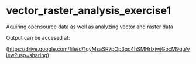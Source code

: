 # vector_raster_analysis_exercise1
Aquiring opensource data as well as analyzing vector and raster data

Output can be accesed at:

(https://drive.google.com/file/d/1qyMsaSR7pOp3qo4hSMHrlxjwjGocM9qu/view?usp=sharing)
